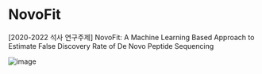 # NovoFit
[2020-2022 석사 연구주제] NovoFit: A Machine Learning Based Approach to Estimate False Discovery Rate of De Novo Peptide Sequencing

![image](https://user-images.githubusercontent.com/31056110/139725602-8e1157b6-1495-4420-8bac-bf0f70c2b1fe.png)
